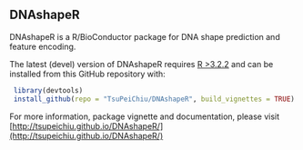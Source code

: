 DNAshapeR
----

DNAshapeR is a R/BioConductor package for DNA shape prediction and feature encoding.

The latest (devel) version of DNAshapeR requires [R >3.2.2](https://cran.r-project.org) and can be installed from this GitHub repository with:

```R
 library(devtools)
 install_github(repo = "TsuPeiChiu/DNAshapeR", build_vignettes = TRUE)
```

For more information, package vignette and documentation, please visit [http://tsupeichiu.github.io/DNAshapeR/](http://tsupeichiu.github.io/DNAshapeR/)
